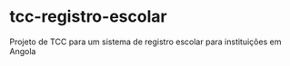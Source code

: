 # tcc-registro-escolar
Projeto de TCC para um sistema de registro escolar para instituições em Angola
